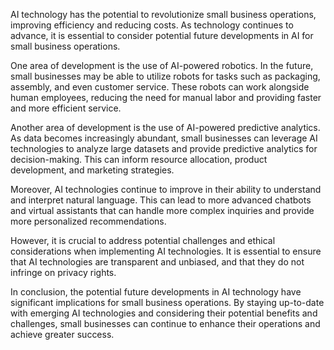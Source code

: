 
AI technology has the potential to revolutionize small business operations, improving efficiency and reducing costs. As technology continues to advance, it is essential to consider potential future developments in AI for small business operations.

One area of development is the use of AI-powered robotics. In the future, small businesses may be able to utilize robots for tasks such as packaging, assembly, and even customer service. These robots can work alongside human employees, reducing the need for manual labor and providing faster and more efficient service.

Another area of development is the use of AI-powered predictive analytics. As data becomes increasingly abundant, small businesses can leverage AI technologies to analyze large datasets and provide predictive analytics for decision-making. This can inform resource allocation, product development, and marketing strategies.

Moreover, AI technologies continue to improve in their ability to understand and interpret natural language. This can lead to more advanced chatbots and virtual assistants that can handle more complex inquiries and provide more personalized recommendations.

However, it is crucial to address potential challenges and ethical considerations when implementing AI technologies. It is essential to ensure that AI technologies are transparent and unbiased, and that they do not infringe on privacy rights.

In conclusion, the potential future developments in AI technology have significant implications for small business operations. By staying up-to-date with emerging AI technologies and considering their potential benefits and challenges, small businesses can continue to enhance their operations and achieve greater success.
